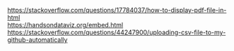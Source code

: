 https://stackoverflow.com/questions/17784037/how-to-display-pdf-file-in-html  
https://handsondataviz.org/embed.html  
https://stackoverflow.com/questions/44247900/uploading-csv-file-to-my-github-automatically  
